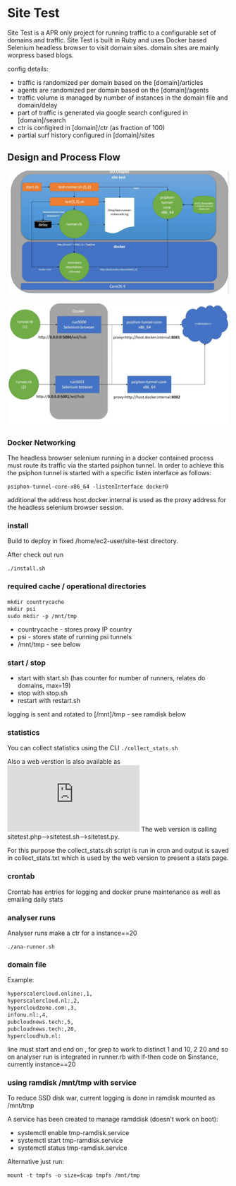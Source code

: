 # Site Test

Site Test is a APR only project for running traffic to a configurable set of domains and traffic.
Site Test is built in Ruby and uses Docker based Selenium headless browser to visit domain sites.
domain sites are mainly worpress based blogs.

config details:
- traffic is randomized per domain based on the [domain]/articles
- agents are randomized per domain based on the [domain]/agents
- traffic volume is managed by number of instances in the domain file and domain/delay
- part of traffic is generated via google search configured in [domain]/search
- ctr is configired in [domain]/ctr (as fraction of 100)
- partial surf history configured in [domain]/sites

## Design and Process Flow

![higl-level-design](https://github.com/aprutgers/site-test/blob/main/site-test-1.jpg?raw=true)

![comm-flow-design](https://github.com/aprutgers/site-test/blob/main/site-test2.jpg?raw=true)

### Docker Networking

The headless browser selenium running in a docker contained process must route its traffic via the started psiphon tunnel.
In order to achieve this the psiphon tunnel is started with a specific listen interface as follows:

```
psiphon-tunnel-core-x86_64 -listenInterface docker0
```

additional the address host.docker.internal is used as the proxy address for the headless selenium browser session.

### install
Build to deploy in fixed /home/ec2-user/site-test directory.

After check out run 
```
./install.sh
```

### required cache / operational directories

```
mkdir countrycache
mkdir psi
sudo mkdir -p /mnt/tmp
```
- countrycache - stores proxy IP country
- psi - stores state of running psi tunnels
- /mnt/tmp - see below

### start / stop
- start with start.sh (has counter for number of runners, relates do domains, max=19)
- stop with stop.sh
- restart with restart.sh

logging is sent and rotated to [/mnt]/tmp - see ramdisk below

### statistics
You can collect statistics using the CLI `./collect_stats.sh`

Also a web verstion is also available as ![Site Test](http://192.168.178.91/sitetest.html)
The web version is calling sitetest.php-->sitetest.sh-->sitetest.py.

For this purpose the collect_stats.sh script is run in cron and output is saved in collect_stats.txt which is 
used by the web version to present a stats page.

### crontab 
Crontab has entries for logging and docker prune maintenance as well as emailing daily stats

### analyser runs
Analyser runs make a ctr for a instance==20
```
./ana-runner.sh
```

### domain file

Example:

```
hyperscalercloud.online:,1,
hyperscalercloud.nl:,2,
hypercloudzone.com:,3,
infonu.nl:,4,
pubcloudnews.tech:,5,
pubcloudnews.tech:,20,
hypercloudhub.nl:

```
line must start and end on , for grep to work to distinct 1 and 10, 2 20 and so on
analyser run is integrated in runner.rb with if-then code on $instance, currently instance==20

### using ramdisk /mnt/tmp with service

To reduce SSD disk war, current logging is done in ramdisk mounted as /mnt/tmp

A service has been created to manage ramddisk (doesn't work on boot):
- systemctl enable tmp-ramdisk.service
- systemctl start tmp-ramdisk.service
- systemctl status tmp-ramdisk.service

Alternative just run:
```
mount -t tmpfs -o size=$cap tmpfs /mnt/tmp
```
